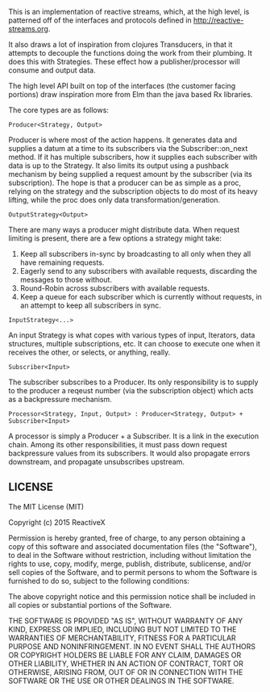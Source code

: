 
This is an implementation of reactive streams, which, at the high level, is patterned off of the interfaces and
protocols defined in http://reactive-streams.org. 

It also draws a lot of inspiration from clojures Transducers, in that it attempts to decouple the functions doing the
work from their plumbing. It does this with Strategies. These effect how a publisher/processor will consume and output
data. 
    
The high level API built on top of the interfaces (the customer facing portions) draw inspiration more from Elm than the java based Rx libraries. 

The core types are as follows: 

```
Producer<Strategy, Output> 
```

Producer is where most of the action happens.  It generates data and supplies a datum at a time to its subscribers via
the Subscriber::on_next method. If it has multiple subscribers, how it supplies each subscriber with data is up to the
Strategy.  It also limits its output using a pushback mechanism by being supplied a request amount by the subscriber
(via its subscription). The hope is that a producer can be as simple as a proc, relying on the strategy and the
subscription objects to do most of its heavy lifting, while the proc does only data transformation/generation.

```
OutputStrategy<Output>
```

There are many ways a producer might distribute data.  When request limiting is present, there are a few options a
strategy might take: 
1. Keep all subscribers in-sync by broadcasting to all only when they all have remaining requests. 
2. Eagerly send to any subscribers with available requests, discarding the messages to those without. 
3. Round-Robin across subscribers with available requests. 
4. Keep a queue for each subscriber which is currently without requests, in an attempt to keep all subscribers in sync. 

```
InputStrategy<...>
```

An input Strategy is what copes with various types of input, Iterators, data structures, multiple subscriptions, etc. It
can choose to execute one when it receives the other, or selects, or anything, really. 


```
Subscriber<Input>
```

The subscriber subscribes to a Producer. Its only responsibility is to supply to the producer a reqeust number (via the subscription
object) which acts as a backpressure mechanism. 

```
Processor<Strategy, Input, Output> : Producer<Strategy, Output> + Subscriber<Input>
```

A processor is simply a Producer + a Subscriber. It is a link in the execution chain.  Among its other responsibilities,
it must pass down request backpressure values from its subscribers.  It would also propagate errors downstream, and
propagate unsubscribes upstream. 


## LICENSE ##

The MIT License (MIT)

Copyright (c) 2015 ReactiveX

Permission is hereby granted, free of charge, to any person obtaining a copy
of this software and associated documentation files (the "Software"), to deal
in the Software without restriction, including without limitation the rights
to use, copy, modify, merge, publish, distribute, sublicense, and/or sell
copies of the Software, and to permit persons to whom the Software is
furnished to do so, subject to the following conditions:

The above copyright notice and this permission notice shall be included in all
copies or substantial portions of the Software.

THE SOFTWARE IS PROVIDED "AS IS", WITHOUT WARRANTY OF ANY KIND, EXPRESS OR
IMPLIED, INCLUDING BUT NOT LIMITED TO THE WARRANTIES OF MERCHANTABILITY,
FITNESS FOR A PARTICULAR PURPOSE AND NONINFRINGEMENT. IN NO EVENT SHALL THE
AUTHORS OR COPYRIGHT HOLDERS BE LIABLE FOR ANY CLAIM, DAMAGES OR OTHER
LIABILITY, WHETHER IN AN ACTION OF CONTRACT, TORT OR OTHERWISE, ARISING FROM,
OUT OF OR IN CONNECTION WITH THE SOFTWARE OR THE USE OR OTHER DEALINGS IN THE
SOFTWARE.
